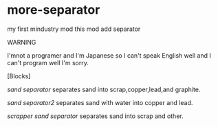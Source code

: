 # more-separator
my first mindustry mod this mod add separator

WARNING

I'mnot a programer and I'm Japanese
so I can't speak English well and I can't program well
I'm sorry.

[Blocks]

*sand separator* separates sand into scrap,copper,lead,and graphite.

*sand separator2* separates sand with water into copper and lead.

*scrapper sand separator* separates sand into scrap and other.
